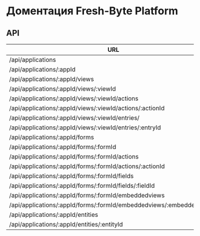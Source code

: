# Доментация Fresh-Byte Platform

## API


URL | Описание
------------ | -------------
/api/applications | 
/api/applications/:appId |
/api/applications/:appId/views |
/api/applications/:appId/views/:viewId |
/api/applications/:appId/views/:viewId/actions |
/api/applications/:appId/views/:viewId/actions/:actionId |
/api/applications/:appId/views/:viewId/entries/ |
/api/applications/:appId/views/:viewId/entries/:entryId |
/api/applications/:appId/forms |
/api/applications/:appId/forms/:formId |
/api/applications/:appId/forms/:formId/actions |
/api/applications/:appId/forms/:formId/actions/:actionId |
/api/applications/:appId/forms/:formId/fields |
/api/applications/:appId/forms/:formId/fields/:fieldId |
/api/applications/:appId/forms/:formId/embeddedviews |
/api/applications/:appId/forms/:formId/embeddedviews/:embeddedViewId |
/api/applications/:appId/entities|
/api/applications/:appId/entities/:entityId|


